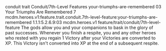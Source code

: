 <ability>
  <metadata>
    <class>conduit</class>
    <feature_type>trait</feature_type>
    <file_dpath>Conduit/7th-Level Features</file_dpath>
    <item_id>your-triumphs-are-remembered</item_id>
    <item_index>03</item_index>
    <item_name>Your Triumphs Are Remembered</item_name>
    <level>7</level>
    <scc>mcdm.heroes.v1:feature.trait.conduit.7th-level-feature:your-triumphs-are-remembered</scc>
    <scdc>1.1.1:5.2.6.9:03</scdc>
    <source>mcdm.heroes.v1</source>
    <type>feature/trait/conduit/7th-level-feature</type>
  </metadata>
  <effects>
    <effect type="mundane">The gods allow you and your companions to bask in the glory of past successes. Whenever you finish a respite, you and any other heroes who rested with you regain 1 Victory after your Victories are converted to XP. This Victory isn&apos;t converted into XP at the end of a subsequent respite.</effect>
  </effects>
</ability>
